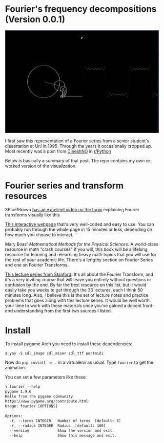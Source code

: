 # Fourier's frequency decompositions (Version 0.0.1)

![Fourier](pics/fourier.png)

I first saw this representation of a Fourier series from a senior student's
dissertation at Uni in 1995. Through the years it occasionally cropped up. Most
recently was a post from [DineshNG](https://github.com/DineshNG) in
[r/Python](reddit.com/r/Python/)

Below is basically a summary of that post. The repo contains my own re-worked
version of the visualization.

# Fourier series and transform resources

3Blue1Brown [has an excellent video on the
topic](https://www.youtube.com/watch?v=spUNpyF58BY) explaining Fourier
transforms visually like this

[This interactive webpage](http://www.jezzamon.com/fourier/) that's very
well-coded and easy to use. You can probably run through the whole page in 15
minutes or less, depending on how much you choose to interact.

Mary Boas' *Mathematical Methods for the Physical Sciences*. A world-class
resource in math "crash courses" if you will, this book will be a lifelong
resource for learning and relearning heavy math topics that you will use for the
rest of your academic life. There's a lengthy section on Fourier Series and one
on Fourier Transforms.

[This lecture series from
Stanford](https://www.youtube.com/playlist?list=PLB24BC7956EE040CD). It's all
about the Fourier Transform, and it's a very inviting course that will leave you
entirely without questions or confusion by the end. By far the best resource on
this list, but it would easily take you weeks to get through the 30 lectures,
each I think 50 minutes long. Also, I believe this is the set of lecture notes
and practice problems that goes along with this lecture series. It would be well
worth your time to work with these materials once you've gained a decent
front-end understanding from the first two sources I listed.


# Install

To install pygame  Arch you need to install these dependencies:

```
$ yay -S sdl_image sdl_mixer sdl_ttf portmidi
```

Now do `pip install -e .` in a virtualenv as usual. Type `fourier` to get the
animation.

You can set a few parameters like these:

```
❯ fourier --help
pygame 1.9.6
Hello from the pygame community. https://www.pygame.org/contribute.html
Usage: fourier [OPTIONS]

Options:
  -t, --terms INTEGER   Number of terms  [default: 3]
  -r, --radius INTEGER  Radius  [default: 100]
  --version             Show the version and exit.
  --help                Show this message and exit.
  
```
